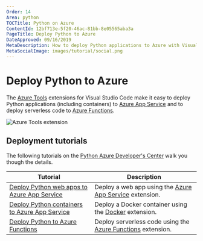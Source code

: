 ```yaml
---
Order: 14
Area: python
TOCTitle: Python on Azure
ContentId: 12bf713e-5f20-46ac-81bb-8e05565aba3a
PageTitle: Deploy Python to Azure
DateApproved: 09/16/2019
MetaDescription: How to deploy Python applications to Azure with Visual Studio Code
MetaSocialImage: images/tutorial/social.png
---
```

# Deploy Python to Azure

The [Azure Tools](https://marketplace.visualstudio.com/items?itemName=ms-vscode.vscode-node-azure-pack) extensions for Visual Studio Code make it easy to deploy Python applications (including containers) to [Azure App Service](https://azure.microsoft.com/services/app-service) and to deploy serverless code to [Azure Functions](https://azure.microsoft.com/services/functions).

![Azure Tools extension](images/azure/azure-tools.png)

## Deployment tutorials

The following tutorials on the [Python Azure Developer's Center](https://docs.microsoft.com/azure/python) walk you though the details.

Tutorial | Description
--- | ---
[Deploy Python web apps to Azure App Service](https://docs.microsoft.com/azure/python/tutorial-deploy-app-service-on-linux-01) | Deploy a web app using the [Azure App Service](https://marketplace.visualstudio.com/items?itemName=ms-azuretools.vscode-azureappservice) extension.
[Deploy Python containers to Azure App Service](https://docs.microsoft.com/azure/python/tutorial-deploy-containers-01) | Deploy a Docker container using the [Docker](https://marketplace.visualstudio.com/items?itemName=ms-azuretools.vscode-docker) extension.
[Deploy Python to Azure Functions](https://docs.microsoft.com/azure/python/tutorial-vs-code-serverless-python-01) | Deploy serverless code using the [Azure Functions](https://marketplace.visualstudio.com/items?itemName=ms-azuretools.vscode-azurefunctions) extension.
